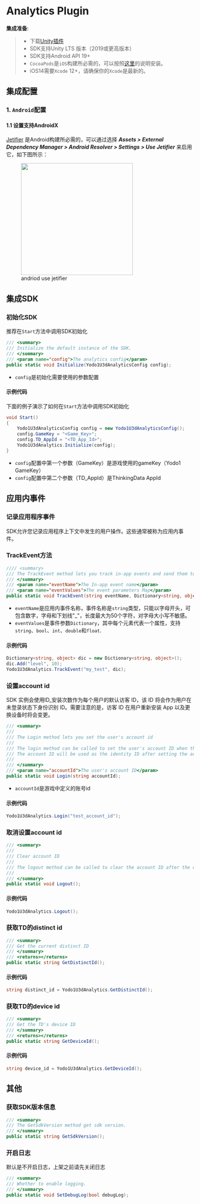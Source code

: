 # Analytics Plugin

**集成准备**:

>* 下载[Unity插件]()
>* SDK支持Unity LTS 版本（2019或更高版本）
>* SDK支持Android API 19+
>* `CocoaPods`是`iOS`构建所必需的，可以按照[这里](https://guides.cocoapods.org/using/getting-started.html#getting-started)的说明安装。
>* iOS14需要`Xcode` 12+，请确保你的`Xcode`是最新的。

## 集成配置

### 1. `Android`配置

#### 1.1 设置支持AndroidX

[Jetifier](https://developer.android.com/jetpack/androidx/releases/jetifier) 是Android构建所必需的，可以通过选择 ***Assets > External Dependency Manager > Android Resolver > Settings > Use Jetifier*** 来启用它，如下图所示：

<!-- markdownlint-disable -->
<figure> 
    <img src="/zh/assets/images/andriod_use_jetifier.png" width="300"> 
    <figcaption>andriod use jetifier</figcaption> 
</figure>

## 集成SDK

### 初始化SDK

推荐在`Start`方法中调用SDK初始化

```c#
/// <summary>
/// Initialize the default instance of the SDK.
/// </summary>
/// <param name="config">The analytics config</param>
public static void Initialize(Yodo1U3dAnalyticsConfig config);
```

* `config`是初始化需要使用的参数配置

#### 示例代码

下面的例子演示了如何在`Start`方法中调用SDK初始化

```c#
void Start()
{
	Yodo1U3dAnalyticsConfig config = new Yodo1U3dAnalyticsConfig();
	config.GameKey = "<Game_Key>";
	config.TD_AppId = "<TD_App_Id>";
	Yodo1U3dAnalytics.Initialize(config);
}
```

* `config`配置中第一个参数（GameKey）是游戏使用的gameKey（Yodo1 GameKey）
* `config`配置中第二个参数（TD_AppId）是ThinkingData AppId

## 应用内事件

### 记录应用程序事件

SDK允许您记录应用程序上下文中发生的用户操作。这些通常被称为应用内事件。

### TrackEvent方法

```c#
//// <summary>
/// The TrackEvent method lets you track in-app events and send them to TD for processing.
/// </summary>
/// <param name="eventName">The In-app event name</param>
/// <param name="eventValues">The event parameters Map</param>
public static void TrackEvent(string eventName, Dictionary<string, object> eventValues);
```

* `eventName`是应用内事件名称，事件名称是`string`类型，只能以字母开头，可包含数字，字母和下划线"_"，长度最大为50个字符，对字母大小写不敏感。
* `eventValues`是事件参数`Dictionary`，其中每个元素代表一个属性，支持`string`、`bool`、`int`、`double`和`float`.

#### 示例代码

```c#
Dictionary<string, object> dic = new Dictionary<string, object>();
dic.Add("level", 10);
Yodo1U3dAnalytics.TrackEvent("my_test", dic);
```

### 设置account id

SDK 实例会使用ID_安装次数作为每个用户的默认访客 ID，该 ID 将会作为用户在未登录状态下身份识别 ID。需要注意的是，访客 ID 在用户重新安装 App 以及更换设备时将会变更。

```c#
/// <summary>
///
/// The Login method lets you set the user's account id
/// 
/// The login method can be called to set the user's account ID when the user logs in.
/// The account ID will be used as the identity ID after setting the account ID, and the set account ID will be retained until the logout method is called.
/// 
/// </summary>
/// <param name="accountId">The user's account ID</param>
public static void Login(string accountId);
```

* `accountId`是游戏中定义的账号id

#### 示例代码

```c#
Yodo1U3dAnalytics.Login("test_account_id");
```

### 取消设置account id

```c#
/// <summary>
/// 
/// Clear account ID
///
/// The logout method can be called to clear the account ID after the user has logged out, and the guest ID will be used as the identity ID until the next call to Login method
/// 
/// </summary>
public static void Logout();
```

#### 示例代码

```c#
Yodo1U3dAnalytics.Logout();
```

### 获取TD的distinct id

```c#
/// <summary>
/// Get the current distinct ID
/// </summary>
/// <returns></returns>
public static string GetDistinctId();
```

#### 示例代码

```c#
string distinct_id = Yodo1U3dAnalytics.GetDistinctId();
```

### 获取TD的device id

```c#
/// <summary>
/// Get the TD's device ID
/// </summary>
/// <returns></returns>
public static string GetDeviceId();
```

#### 示例代码

```c#
string device_id = Yodo1U3dAnalytics.GetDeviceId();
```

## 其他

### 获取SDK版本信息

```c#
/// <summary>
/// The GetSdkVersion method get sdk version.
/// </summary>
public static string GetSdkVersion();
```

### 开启日志

默认是不开启日志，上架之前请先关闭日志

```c#
/// <summary>
/// Whether to enable logging.
/// </summary>
public static void SetDebugLog(bool debugLog);
```
